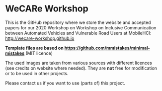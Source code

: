 # WeCARe Workshop
This is the GitHub repository where we store the website and accepted papers for our 2020 Workshop on Workshop on Inclusive Communication between Automated Vehicles and Vulnerable Road Users at MobileHCI: http://wecare-workshop.github.io

**Template files are based on https://github.com/mmistakes/minimal-mistakes** (MIT licence)

The used images are taken from various sources with different licences (see credits on website where needed). 
They are **not** free for modification or to be used in other projects. 

Please contact us if you want to use (parts of) this project. 
